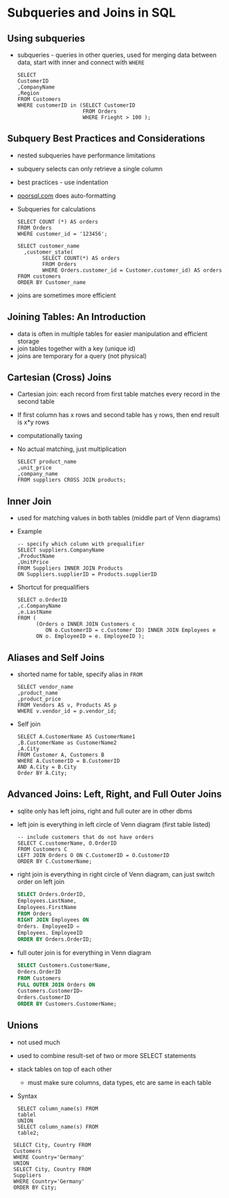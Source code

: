 # Subqueries and Joins in SQL

## Using subqueries

- subqueries - queries in other queries, used for merging data between data, start with inner and connect with `WHERE`

  ```sqlite
  SELECT
  CustomerID
  ,CompanyName
  ,Region
  FROM Customers
  WHERE customerID in (SELECT CustomerID
                       FROM Orders
                       WHERE Frieght > 100 );
  ```

  

## Subquery Best Practices and Considerations

- nested subqueries have performance limitations

- subquery selects can only retrieve a single column

- best practices - use indentation

- [poorsql.com](poorsql.com) does auto-formatting

- Subqueries for calculations

  ```sqlite
  SELECT COUNT (*) AS orders
  FROM Orders
  WHERE customer_id = '123456';
  
  SELECT customer_name
  	,customer_state(
          SELECT COUNT(*) AS orders 
          FROM Orders 
          WHERE Orders.customer_id = Customer.customer_id) AS orders
  FROM customers
  ORDER BY Customer_name
  ```

- joins are sometimes more efficient

## Joining Tables: An Introduction

- data is often in multiple tables for easier manipulation and efficient storage
- join tables together with a key (unique id)
- joins are temporary for a query (not physical)

## Cartesian (Cross) Joins

- Cartesian join: each record from first table matches every record in the second table

- If first column has x rows and second table has y rows, then end result is x*y rows

- computationally taxing

- No actual matching, just multiplication

  ```sqlite
  SELECT product_name
  ,unit_price
  ,company_name
  FROM suppliers CROSS JOIN products;
  ```

## Inner Join

- used for matching values in both tables (middle part of Venn diagrams)

- Example

  ```sqlite
  -- specify which column with prequalifier
  SELECT suppliers.CompanyName
  ,ProductName
  ,UnitPrice
  FROM Suppliers INNER JOIN Products
  ON Suppliers.supplierID = Products.supplierID
  ```

- Shortcut for prequalifiers

  ```sqlite
  SELECT o.OrderID
  ,c.CompanyName
  ,e.LastName
  FROM (
      	(Orders o INNER JOIN Customers c 
           ON o.CustomerID = c.Customer ID) INNER JOIN Employees e 
        ON o. EmployeeID = e. EmployeeID );
  
  ```

## Aliases and Self Joins

- shorted name for table, specify alias in `FROM`

  ```sqlite
  SELECT vendor_name
  ,product_name
  ,product_price
  FROM Vendors AS v, Products AS p
  WHERE v.vendor_id = p.vendor_id;
  ```

- Self join

  ```sqlite
  SELECT A.CustomerName AS CustomerName1
  ,B.CustomerName as CustomerName2
  ,A.City
  FROM Customer A, Customers B
  WHERE A.CustomerID = B.CustomerID
  AND A.City = B.City
  Order BY A.City;
  ```

## Advanced Joins: Left, Right, and Full Outer Joins

- sqlite only has left joins, right and full outer are in other dbms

- left join is everything in left circle of Venn diagram (first table listed)

  ```sqlite
  -- include customers that do not have orders
  SELECT C.customerName, O.OrderID
  FROM Customers C
  LEFT JOIN Orders O ON C.CustomerID = O.CustomerID
  ORDER BY C.CustomerName;
  ```

- right join is everything in right circle of Venn diagram, can just switch order on left join

  ```sql
  SELECT Orders.OrderID,
  Employees.LastName,
  Employees.FirstName
  FROM Orders
  RIGHT JOIN Employees ON
  Orders. EmployeeID =
  Employees. EmployeeID
  ORDER BY Orders.OrderID;
  ```

- full outer join is for everything in Venn diagram

  ```sql
  SELECT Customers.CustomerName,
  Orders.OrderID
  FROM Customers
  FULL OUTER JOIN Orders ON
  Customers.CustomerID=
  Orders.CustomerID
  ORDER BY Customers.CustomerName;
  ```

## Unions

- not used much

- used to combine result-set of two or more SELECT statements

- stack tables on top of each other

  - must make sure columns, data types, etc are same in each table

- Syntax

  ```sqlite
  SELECT column_name(s) FROM
  tablel
  UNION
  SELECT column_name(s) FROM
  table2;
  ```
  
```sqlite
  SELECT City, Country FROM
  Customers
  WHERE Country='Germany'
  UNION
  SELECT City, Country FROM
  Suppliers
  WHERE Country='Germany'
  ORDER BY City;
  ```
